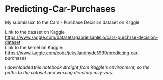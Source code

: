 # Predicting-Car-Purchases
My submission to the Cars - Purchase Decision dataset on Kaggle

Link to the dataset on Kaggle: https://www.kaggle.com/datasets/gabrielsantello/cars-purchase-decision-dataset<br>
Link to the kernel on Kaggle: https://www.kaggle.com/code/jekyllandhyde8999/predicting-car-purchases

*I downloaded this notebook straight from Kaggle's environment, so the paths to the dataset and working directory may vary.*
